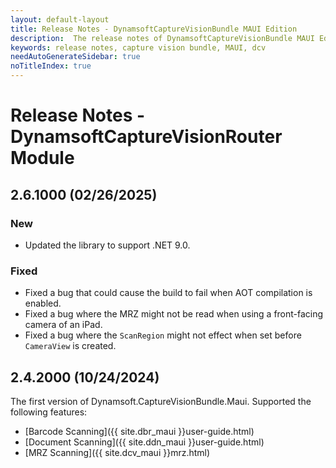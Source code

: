 ```yaml
---
layout: default-layout
title: Release Notes - DynamsoftCaptureVisionBundle MAUI Edition
description:  The release notes of DynamsoftCaptureVisionBundle MAUI Edition.
keywords: release notes, capture vision bundle, MAUI, dcv
needAutoGenerateSidebar: true
noTitleIndex: true
---
```


# Release Notes - DynamsoftCaptureVisionRouter Module

## 2.6.1000 (02/26/2025)

### New

- Updated the library to support .NET 9.0.

### Fixed

- Fixed a bug that could cause the build to fail when AOT compilation is enabled.
- Fixed a bug where the MRZ might not be read when using a front-facing camera of an iPad.
- Fixed a bug where the `ScanRegion` might not effect when set before `CameraView` is created.

## 2.4.2000 (10/24/2024)

The first version of Dynamsoft.CaptureVisionBundle.Maui. Supported the following features:

- [Barcode Scanning]({{ site.dbr_maui }}user-guide.html)
- [Document Scanning]({{ site.ddn_maui }}user-guide.html)
- [MRZ Scanning]({{ site.dcv_maui }}mrz.html)

